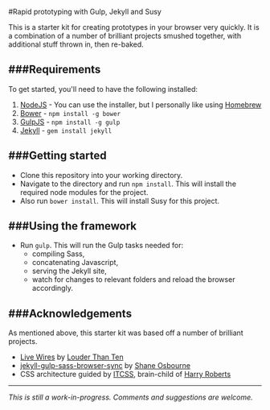 #Rapid prototyping with Gulp, Jekyll and Susy

This is a starter kit for creating prototypes in your browser very quickly. It is a combination of a number of brilliant projects smushed together, with additional stuff thrown in, then re-baked.

###Requirements
---

To get started, you'll need to have the following installed:

1. [NodeJS](http://nodejs.org) - You can use the installer, but I personally like using [Homebrew](http://blog.teamtreehouse.com/install-node-js-npm-mac)
2. [Bower](http://bower.io) - `npm install -g bower`
3. [GulpJS](http://gulpjs.com) - `npm install -g gulp`
4. [Jekyll](http://jekyllrb.com/) - `gem install jekyll`

###Getting started
---

- Clone this repository into your working directory.
- Navigate to the directory and run `npm install`. This will install the required node modules for the project.
- Also run `bower install`. This will install Susy for this project.

###Using the framework
---

- Run `gulp`. This will run the Gulp tasks needed for:
    -  compiling Sass, 
    -  concatenating Javascript, 
    -  serving the Jekyll site, 
    -  watch for changes to relevant folders and reload the browser accordingly.

###Acknowledgements
---

As mentioned above, this starter kit was based off a number of brilliant projects.

- [Live Wires](http://www.agnostic.io/livewires) by [Louder Than Ten](https://www.louderthanten.com/)
- [jekyll-gulp-sass-browser-sync](https://github.com/shakyShane/jekyll-gulp-sass-browser-sync) by [Shane Osbourne](http://shakyshane.com/)
- CSS architecture guided by [ITCSS](https://speakerdeck.com/dafed/managing-css-projects-with-itcss), brain-child of [Harry Roberts](http://csswizardry.com/)

---
*This is still a work-in-progress. Comments and suggestions are welcome.*
